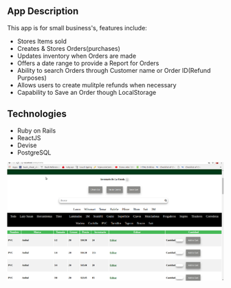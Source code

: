 ## App Description

 This app is for small business's, features include:
   - Stores Items sold 
   - Creates & Stores Orders(purchases)
   - Updates inventory when Orders are made
   - Offers a date range to provide a Report for Orders
   - Ability to search Orders through Customer name or Order ID(Refund Purposes)
   - Allows users to create mulitple refunds when necessary
   - Capability to Save an Order though LocalStorage
   
 ## Technologies
   - Ruby on Rails
   - ReactJS
   - Devise 
   - PostgreSQL
   
   ![Ferrteria App](ReadMeGifs/FerreteriaSample.gif)
   
   

